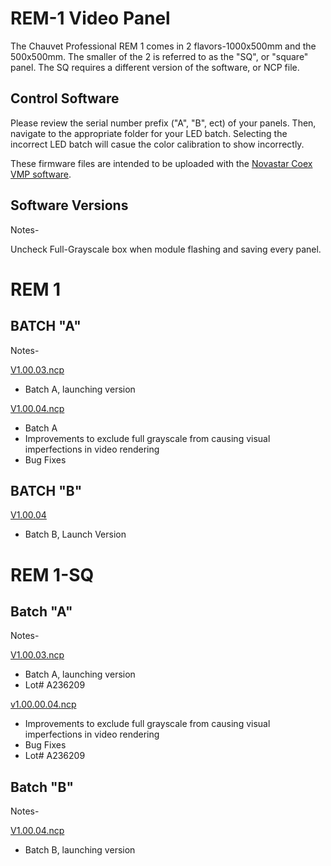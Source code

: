 # REM-1 Video Panel

The Chauvet Professional REM 1 comes in 2 flavors-1000x500mm and the 500x500mm. The smaller of the 2 is referred to as the "SQ", or "square" panel. The SQ requires a different version of the software, or NCP file.

## Control Software

Please review the serial number prefix ("A", "B", ect) of your panels. Then, navigate to the appropriate folder for your LED batch. Selecting the incorrect LED batch will casue the color calibration to show incorrectly.

These firmware files are intended to be uploaded with the [Novastar Coex VMP software](https://www.novastar.tech/downloads/).

## Software Versions

Notes-

Uncheck Full-Grayscale box when module flashing and saving every panel.

# REM 1

## BATCH "A"
Notes-

[V1.00.03.ncp](https://github.com/Chauvet-Pro/REM-1/raw/refs/heads/main/NCP_Files/REM1_NCP_file_BatchA_V1.00.03.ncp)
- Batch A, launching version

[V1.00.04.ncp](https://github.com/Chauvet-Pro/REM-1/raw/refs/heads/main/NCP_Files/REM1%20Batch%20A%20Updated%20ncp%20file%20V1.00.04.ncp)
- Batch A
- Improvements to exclude full grayscale from causing visual imperfections in  video rendering
- Bug Fixes

## BATCH "B"

[V1.00.04](https://github.com/Chauvet-Pro/REM-1/raw/refs/heads/main/NCP_Files/REM1%20Batch%20B%20ncp%20file%20V1.00.04.ncp)
- Batch B, Launch Version

# REM 1-SQ

## Batch "A"
Notes-

[V1.00.03.ncp](https://github.com/Chauvet-Pro/REM-1/raw/refs/heads/main/NCP_Files/REM1SQ%20Batch%20A%20ncp%20file%20V1.00.03.ncp)
- Batch A, launching version
- Lot# A236209

[v1.00.00.04.ncp](https://github.com/Chauvet-Pro/REM-1/raw/refs/heads/main/NCP_Files/REM1SQ%20Batch%20A%20Updated%20ncp%20file%20V1.00.04.ncp)
- Improvements to exclude full grayscale from causing visual imperfections in  video rendering
- Bug Fixes
- Lot# A236209

## Batch "B"
Notes-

[V1.00.04.ncp](https://github.com/Chauvet-Pro/REM-1/raw/refs/heads/main/NCP_Files/REM1SQ%20Batch%20B%20ncp%20file%20V1.00.04.ncp)
- Batch B, launching version
